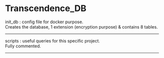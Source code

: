 # Transcendence_DB

init_db : config file for docker purpose.  
Creates the database, 1 extension (encryption purpose) & contains 8 tables. 


----
scripts : useful queries for this specific project.  
Fully commented.

---
